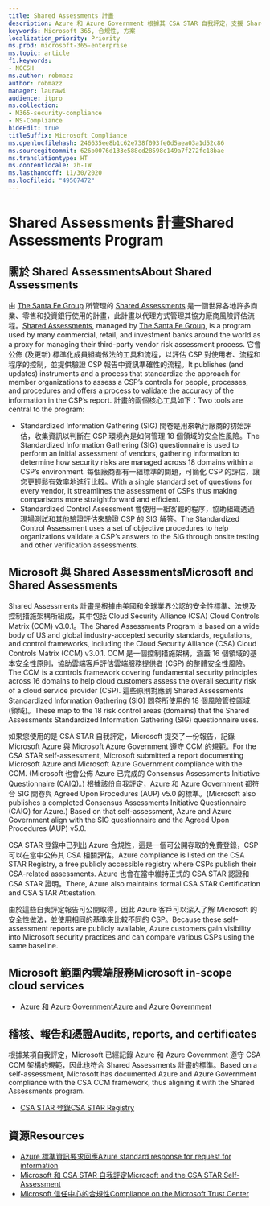 ```yaml
---
title: Shared Assessments 計畫
description: Azure 和 Azure Government 根據其 CSA STAR 自我評定，支援 Shared Assessments 計畫的風險評估工具。
keywords: Microsoft 365, 合規性, 方案
localization_priority: Priority
ms.prod: microsoft-365-enterprise
ms.topic: article
f1.keywords:
- NOCSH
ms.author: robmazz
author: robmazz
manager: laurawi
audience: itpro
ms.collection:
- M365-security-compliance
- MS-Compliance
hideEdit: true
titleSuffix: Microsoft Compliance
ms.openlocfilehash: 246635ee8b1c62e738f093fe0d5aea03a1d52c86
ms.sourcegitcommit: 626b0076d133e588cd28598c149a7f272fc18bae
ms.translationtype: HT
ms.contentlocale: zh-TW
ms.lasthandoff: 11/30/2020
ms.locfileid: "49507472"
---
```

# <a name="shared-assessments-program"></a><span data-ttu-id="1a12f-104">Shared Assessments 計畫</span><span class="sxs-lookup"><span data-stu-id="1a12f-104">Shared Assessments Program</span></span>

## <a name="about-shared-assessments"></a><span data-ttu-id="1a12f-105">關於 Shared Assessments</span><span class="sxs-lookup"><span data-stu-id="1a12f-105">About Shared Assessments</span></span>

<span data-ttu-id="1a12f-106">由 [The Santa Fe Group](https://www.santa-fe-group.com/) 所管理的 [Shared Assessments](https://sharedassessments.org/) 是一個世界各地許多商業、零售和投資銀行使用的計畫，此計畫以代理方式管理其協力廠商風險評估流程。</span><span class="sxs-lookup"><span data-stu-id="1a12f-106">[Shared Assessments](https://sharedassessments.org/), managed by [The Santa Fe Group](https://www.santa-fe-group.com/), is a program used by many commercial, retail, and investment banks around the world as a proxy for managing their third-party vendor risk assessment process.</span></span> <span data-ttu-id="1a12f-107">它會公佈 (及更新) 標準化成員組織做法的工具和流程，以評估 CSP 對使用者、流程和程序的控制，並提供驗證 CSP 報告中資訊準確性的流程。</span><span class="sxs-lookup"><span data-stu-id="1a12f-107">It publishes (and updates) instruments and a process that standardize the approach for member organizations to assess a CSP’s controls for people, processes, and procedures and offers a process to validate the accuracy of the information in the CSP’s report.</span></span> <span data-ttu-id="1a12f-108">計畫的兩個核心工具如下：</span><span class="sxs-lookup"><span data-stu-id="1a12f-108">Two tools are central to the program:</span></span>

- <span data-ttu-id="1a12f-109">Standardized Information Gathering (SIG) 問卷是用來執行廠商的初始評估，收集資訊以判斷在 CSP 環境內是如何管理 18 個領域的安全性風險。</span><span class="sxs-lookup"><span data-stu-id="1a12f-109">The Standardized Information Gathering (SIG) questionnaire is used to perform an initial assessment of vendors, gathering information to determine how security risks are managed across 18 domains within a CSP’s environment.</span></span> <span data-ttu-id="1a12f-110">每個廠商都有一組標準的問題，可簡化 CSP 的評估，讓您更輕鬆有效率地進行比較。</span><span class="sxs-lookup"><span data-stu-id="1a12f-110">With a single standard set of questions for every vendor, it streamlines the assessment of CSPs thus making comparisons more straightforward and efficient.</span></span>
- <span data-ttu-id="1a12f-111">Standardized Control Assessment 會使用一組客觀的程序，協助組織透過現場測試和其他驗證評估來驗證 CSP 的 SIG 解答。</span><span class="sxs-lookup"><span data-stu-id="1a12f-111">The Standardized Control Assessment uses a set of objective procedures to help organizations validate a CSP’s answers to the SIG through onsite testing and other verification assessments.</span></span>

## <a name="microsoft-and-shared-assessments"></a><span data-ttu-id="1a12f-112">Microsoft 與 Shared Assessments</span><span class="sxs-lookup"><span data-stu-id="1a12f-112">Microsoft and Shared Assessments</span></span>

<span data-ttu-id="1a12f-113">Shared Assessments 計畫是根據由美國和全球業界公認的安全性標準、法規及控制措施架構所組成，其中包括 Cloud Security Alliance (CSA) Cloud Controls Matrix (CCM) v3.0.1。</span><span class="sxs-lookup"><span data-stu-id="1a12f-113">The Shared Assessments Program is based on a wide body of US and global industry-accepted security standards, regulations, and control frameworks, including the Cloud Security Alliance (CSA) Cloud Controls Matrix (CCM) v3.0.1.</span></span> <span data-ttu-id="1a12f-114">CCM 是一個控制措施架構，涵蓋 16 個領域的基本安全性原則，協助雲端客戶評估雲端服務提供者 (CSP) 的整體安全性風險。</span><span class="sxs-lookup"><span data-stu-id="1a12f-114">The CCM is a controls framework covering fundamental security principles across 16 domains to help cloud customers assess the overall security risk of a cloud service provider (CSP).</span></span> <span data-ttu-id="1a12f-115">這些原則對應到 Shared Assessments Standardized Information Gathering (SIG) 問卷所使用的 18 個風險管控區域 (領域)。</span><span class="sxs-lookup"><span data-stu-id="1a12f-115">These map to the 18 risk control areas (domains) that the Shared Assessments Standardized Information Gathering (SIG) questionnaire uses.</span></span>

<span data-ttu-id="1a12f-116">如果您使用的是 CSA STAR 自我評定，Microsoft 提交了一份報告，記錄 Microsoft Azure 與 Microsoft Azure Government 遵守 CCM 的規範。</span><span class="sxs-lookup"><span data-stu-id="1a12f-116">For the CSA STAR self-assessment, Microsoft submitted a report documenting Microsoft Azure and Microsoft Azure Government compliance with the CCM.</span></span> <span data-ttu-id="1a12f-117">(Microsoft 也會公佈 Azure 已完成的 Consensus Assessments Initiative Questionnaire (CAIQ)。) 根據該份自我評定，Azure 和 Azure Government 都符合 SIG 問卷與 Agreed Upon Procedures (AUP) v5.0 的標準。</span><span class="sxs-lookup"><span data-stu-id="1a12f-117">(Microsoft also publishes a completed Consensus Assessments Initiative Questionnaire (CAIQ) for Azure.) Based on that self-assessment, Azure and Azure Government align with the SIG questionnaire and the Agreed Upon Procedures (AUP) v5.0.</span></span>

<span data-ttu-id="1a12f-118">CSA STAR 登錄中已列出 Azure 合規性，這是一個可公開存取的免費登錄，CSP 可以在當中公佈其 CSA 相關評估。</span><span class="sxs-lookup"><span data-stu-id="1a12f-118">Azure compliance is listed on the CSA STAR Registry, a free publicly accessible registry where CSPs publish their CSA-related assessments.</span></span> <span data-ttu-id="1a12f-119">Azure 也會在當中維持正式的 CSA STAR 認證和 CSA STAR 證明。</span><span class="sxs-lookup"><span data-stu-id="1a12f-119">There, Azure also maintains formal CSA STAR Certification and CSA STAR Attestation.</span></span>

<span data-ttu-id="1a12f-120">由於這些自我評定報告可公開取得，因此 Azure 客戶可以深入了解 Microsoft 的安全性做法，並使用相同的基準來比較不同的 CSP。</span><span class="sxs-lookup"><span data-stu-id="1a12f-120">Because these self-assessment reports are publicly available, Azure customers gain visibility into Microsoft security practices and can compare various CSPs using the same baseline.</span></span>

## <a name="microsoft-in-scope-cloud-services"></a><span data-ttu-id="1a12f-121">Microsoft 範圍內雲端服務</span><span class="sxs-lookup"><span data-stu-id="1a12f-121">Microsoft in-scope cloud services</span></span>

- [<span data-ttu-id="1a12f-122">Azure 和 Azure Government</span><span class="sxs-lookup"><span data-stu-id="1a12f-122">Azure and Azure Government</span></span>](https://aka.ms/AzureCompliance)

## <a name="audits-reports-and-certificates"></a><span data-ttu-id="1a12f-123">稽核、報告和憑證</span><span class="sxs-lookup"><span data-stu-id="1a12f-123">Audits, reports, and certificates</span></span>

<span data-ttu-id="1a12f-124">根據某項自我評定，Microsoft 已經記錄 Azure 和 Azure Government 遵守 CSA CCM 架構的規範，因此也符合 Shared Assessments 計畫的標準。</span><span class="sxs-lookup"><span data-stu-id="1a12f-124">Based on a self-assessment, Microsoft has documented Azure and Azure Government compliance with the CSA CCM framework, thus aligning it with the Shared Assessments program.</span></span>

- [<span data-ttu-id="1a12f-125">CSA STAR 登錄</span><span class="sxs-lookup"><span data-stu-id="1a12f-125">CSA STAR Registry</span></span>](https://aka.ms/Azure_STAR)

## <a name="resources"></a><span data-ttu-id="1a12f-126">資源</span><span class="sxs-lookup"><span data-stu-id="1a12f-126">Resources</span></span>

- [<span data-ttu-id="1a12f-127">Azure 標準資訊要求回應</span><span class="sxs-lookup"><span data-stu-id="1a12f-127">Azure standard response for request for information</span></span>](https://azure.microsoft.com/resources/azure-standard-response-to-rfi-on-security-privacy-and-compliance/)
- [<span data-ttu-id="1a12f-128">Microsoft 和 CSA STAR 自我評定</span><span class="sxs-lookup"><span data-stu-id="1a12f-128">Microsoft and the CSA STAR Self-Assessment</span></span>](offering-csa-star-self-assessment.md)
- [<span data-ttu-id="1a12f-129">Microsoft 信任中心的合規性</span><span class="sxs-lookup"><span data-stu-id="1a12f-129">Compliance on the Microsoft Trust Center</span></span>](https://www.microsoft.com/trust-center/compliance/compliance-overview)
